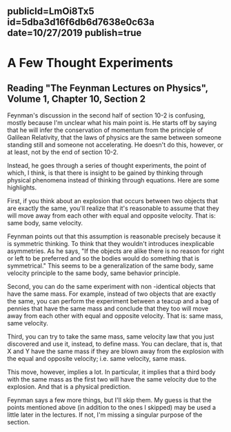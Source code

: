 publicId=LmOi8Tx5
id=5dba3d16f6db6d7638e0c63a
date=10/27/2019
publish=true
---
# A Few Thought Experiments
## Reading "The Feynman Lectures on Physics", Volume 1, Chapter 10, Section 2

Feynman's discussion in the second half of section 10-2 is confusing, mostly because I'm unclear what his main point is. He starts off by saying that he will infer the conservation of momentum from the principle of Galilean Relativity, that the laws of physics are the same between someone standing still and someone not accelerating. He doesn't do this, however, or at least, not by the end of section 10-2.

Instead, he goes through a series of thought experiments, the point of which, I think, is that there is insight to be gained by thinking through physical phenomena instead of thinking through equations. Here are some highlights.

First, if you think about an explosion that occurs between two objects that are exactly the same, you'll realize that it's reasonable to assume that they will move away from each other with equal and opposite velocity. That is: same body, same velocity.

Feynman points out that this assumption is reasonable precisely because it is symmetric thinking. To think that they wouldn't introduces inexplicable asymmetries. As he says, "If the objects are alike there is no reason for right or left to be preferred and so the bodies would do something that is symmetrical." This seems to be a generalization of the same body, same velocity principle to the same body, same behavior principle.

Second, you can do the same experiment with non -identical objects that have the same mass. For example, instead of two objects that are exactly the same, you can perform the experiment between a teacup and a bag of pennies that have the same mass and conclude that they too will move away from each other with equal and opposite velocity. That is: same mass, same velocity.     

Third, you can try to take the same mass, same velocity law that you just discovered and use it, instead, to define mass. You can declare, that is, that X and Y have the same mass if they are blown away from the explosion with the equal and opposite velocity; i.e. same velocity, same mass.   

This move, however, implies a lot. In particular, it implies that a third body with the same mass as the first two will have the same velocity due to the explosion. And that is a physical prediction.

Feynman says a few more things, but I'll skip them. My guess is that the points mentioned above (in addition to the ones I skipped) may be used a little later in the lectures. If not, I'm missing a singular purpose of the section.
